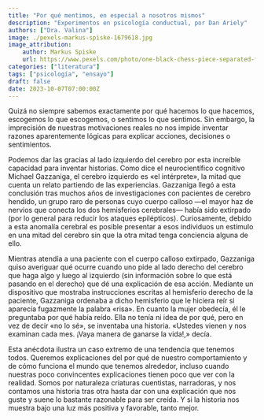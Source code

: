 ```yaml
---
title: "Por qué mentimos, en especial a nosotros mismos"
description: "Experimentos en psicología conductual, por Dan Ariely"
authors: ["Dra. Valina"]
image: ./pexels-markus-spiske-1679618.jpg
image_attribution:
    author: Markus Spiske
    url: https://www.pexels.com/photo/one-black-chess-piece-separated-from-red-pawn-chess-pieces-1679618/
categories: ["literatura"]
tags: ["psicología", "ensayo"]
draft: false
date: 2023-10-07T07:00:00Z
---
```


Quizá no siempre sabemos exactamente por qué hacemos lo que hacemos, escogemos lo que escogemos, o sentimos lo que sentimos. Sin embargo, la imprecisión de nuestras motivaciones reales no nos impide inventar razones aparentemente lógicas para explicar acciones, decisiones o sentimientos.

Podemos dar las gracias al lado izquierdo del cerebro por esta increíble capacidad para inventar historias. Como dice el neurocientífico cognitivo Michael Gazzaniga, el cerebro izquierdo es «el intérprete», la mitad que cuenta un relato partiendo de las experiencias.
Gazzaniga llegó a esta conclusión tras muchos años de investigaciones con pacientes de cerebro hendido, un grupo raro de personas cuyo cuerpo calloso —el mayor haz de nervios que conecta los dos hemisferios cerebrales— había sido extirpado (por lo general para reducir los ataques epilépticos). Curiosamente, debido a esta anomalía cerebral es posible presentar a esos individuos un estímulo en una mitad del cerebro sin que la otra mitad tenga conciencia alguna de ello.

Mientras atendía a una paciente con el cuerpo calloso extirpado, Gazzaniga quiso averiguar qué ocurre cuando uno pide al lado derecho del cerebro que haga algo y luego al izquierdo (sin información sobre lo que está pasando en el derecho) que dé una explicación de esa acción. Mediante un dispositivo que mostraba instrucciones escritas al hemisferio derecho de la paciente, Gazzaniga ordenaba a dicho hemisferio que le hiciera reír si aparecía fugazmente la palabra «risa». En cuanto la mujer obedecía, él le preguntaba por qué había reído. Ella no tenía ni idea de por qué, pero en vez de decir «no lo sé», se inventaba una historia. «Ustedes vienen y nos examinan cada mes. ¡Vaya manera de ganarse la vida!,» decía.

Esta anécdota ilustra un caso extremo de una tendencia que tenemos todos. Queremos explicaciones del por qué de nuestro comportamiento y de cómo funciona el mundo que tenemos alrededor, incluso cuando nuestras poco convincentes explicaciones tienen poco que ver con la realidad. Somos por naturaleza criaturas cuentistas, narradoras, y nos contamos una historia tras otra hasta dar con una explicación que nos guste y suene lo bastante razonable para ser creída. Y si la historia nos muestra bajo una luz más positiva y favorable, tanto mejor.

